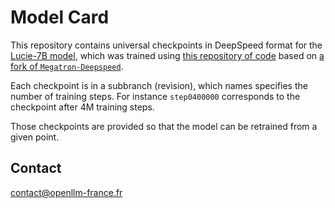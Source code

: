 # Model Card

This repository contains universal checkpoints in DeepSpeed format for the [Lucie-7B model](https://huggingface.co/OpenLLM-France/Lucie-7B),
which was trained using [this repository of code](https://github.com/OpenLLM-France/Lucie-Training)
based on [a fork of `Megatron-Deepspeed`](https://github.com/OpenLLM-France/Megatron-DeepSpeed).

Each checkpoint is in a subbranch (revision), which names specifies the number of training steps.
For instance `step0400000` corresponds to the checkpoint after 4M training steps.

Those checkpoints are provided so that the model can be retrained from a given point.

## Contact

contact@openllm-france.fr
